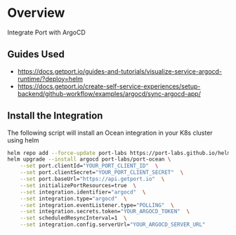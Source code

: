 # Overview
Integrate Port with ArgoCD

## Guides Used
- https://docs.getport.io/guides-and-tutorials/visualize-service-argocd-runtime/?deploy=helm
- https://docs.getport.io/create-self-service-experiences/setup-backend/github-workflow/examples/argocd/sync-argocd-app/

## Install the Integration
The following script will install an Ocean integration in your K8s cluster using helm
```bash
helm repo add --force-update port-labs https://port-labs.github.io/helm-charts
helm upgrade --install argocd port-labs/port-ocean \
	--set port.clientId="YOUR_PORT_CLIENT_ID"  \
	--set port.clientSecret="YOUR_PORT_CLIENT_SECRET"  \
	--set port.baseUrl="https://api.getport.io"  \
	--set initializePortResources=true  \
	--set integration.identifier="argocd"  \
	--set integration.type="argocd"  \
	--set integration.eventListener.type="POLLING"  \
	--set integration.secrets.token="YOUR_ARGOCD_TOKEN"  \
    --set scheduledResyncInterval=1  \
	--set integration.config.serverUrl="YOUR_ARGOCD_SERVER_URL" 
```

